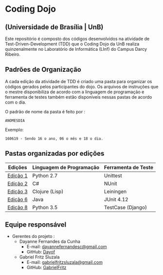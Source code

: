 # Coding Dojo
## (Universidade de Brasília | UnB)

Este repositório é composto dos códigos desenvolvidos na atividade de Test-Driven-Development (TDD) que o Coding Dojo da UnB realiza quinzenalmente no Laboratório de Informática (LInf) do Campus Darcy Ribeiro.

## Padrões de Organização

A cada edição da atividade de TDD é criado uma pasta para organizar os códigos gerados pelos participantes do dojo. Os arquivos de instruções que o mestre disponibiliza de acordo com a linguagem de programação e ferramenta de testes também estão disponíveis nessas pastas de acordo com o dia.

O padrão de nome da pasta é feito por :

```
ANOMESDIA
```

Exemplo:

```
160619 - Sendo 16 o ano, 06 o mês e 18 o dia.
```

## Pastas organizadas por edições

| Edições            | Linguagem de Programação | Ferramenta de Teste |
| ------------------ | ------------------------ | ------------------- |
| [Edição 1](160618) | Python 2.7               | Unittest            | 
| [Edição 2](160625) | C#                       | NUnit               | 
| [Edição 3](160709) | Clojure (Lisp)           | Leiningen           |  	
| [Edição 6](160730) | Java                     | JUnit 4.12          | 
| [Edição 8](160813) | Python 3.5               | TestCase (Django)   | 

## Equipe responsável

- Gerentes do projeto : 
  - Dayanne Fernandes da Cunha
    - E-mail: dayannefernandesc@gmail.com
    - GitHub: [Dayof](https://github.com/Dayof)
  - Gabriel Fritz Sluzala
    - E-mail: gabrielfritzsluzala@gmail.com
    - GitHub: [GabrielFritz](https://github.com/GabrielFritz)
